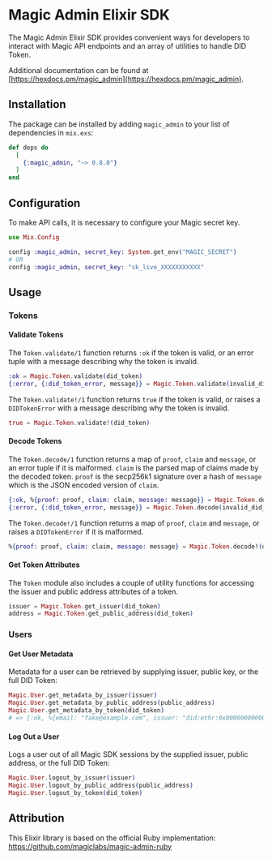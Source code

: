 # Magic Admin Elixir SDK

The Magic Admin Elixir SDK provides convenient ways for developers to interact with
Magic API endpoints and an array of utilities to handle DID Token.

Additional documentation can be found at [https://hexdocs.pm/magic_admin](https://hexdocs.pm/magic_admin).

## Installation

The package can be installed by adding `magic_admin` to your list of dependencies in `mix.exs`:

```elixir
def deps do
  [
    {:magic_admin, "~> 0.8.0"}
  ]
end
```

## Configuration

To make API calls, it is necessary to configure your Magic secret key.

```elixir
use Mix.Config

config :magic_admin, secret_key: System.get_env("MAGIC_SECRET")
# OR
config :magic_admin, secret_key: "sk_live_XXXXXXXXXXX"
```

## Usage

### Tokens

#### Validate Tokens

The `Token.validate/1` function returns `:ok` if the token is valid, or an error tuple
with a message describing why the token is invalid.

```elixir
:ok = Magic.Token.validate(did_token)
{:error, {:did_token_error, message}} = Magic.Token.validate(invalid_did_token)
```

The `Token.validate!/1` function returns `true` if the token is valid, or raises a
`DIDTokenError` with a message describing why the token is invalid.

```elixir
true = Magic.Token.validate!(did_token)
```

#### Decode Tokens

The `Token.decode/1` function returns a map of `proof`, `claim` and `message`, or an error
tuple if it is malformed. `claim` is the parsed map of claims made by the decoded
token. `proof` is the secp256k1 signature over a hash of `message` which is the JSON
encoded version of `claim`.

```elixir
{:ok, %{proof: proof, claim: claim, message: message}} = Magic.Token.decode(did_token)
{:error, {:did_token_error, message}} = Magic.Token.decode(invalid_did_token)
```

The `Token.decode!/1` function returns a map of `proof`, `claim` and `message`, or raises
a `DIDTokenError` if it is malformed.

```elixir
%{proof: proof, claim: claim, message: message} = Magic.Token.decode!(did_token)
```

#### Get Token Attributes

The `Token` module also includes a couple of utility functions for accessing the issuer
and public address attributes of a token.

```elixir
issuer = Magic.Token.get_issuer(did_token)
address = Magic.Token.get_public_address(did_token)
```

### Users

#### Get User Metadata

Metadata for a user can be retrieved by supplying issuer, public key, or the full DID Token:

```elixir
Magic.User.get_metadata_by_issuer(issuer)
Magic.User.get_metadata_by_public_address(public_address)
Magic.User.get_metadata_by_token(did_token)
# => {:ok, %{email: "fake@example.com", issuer: "did:ethr:0x00000000000000000000000000000", public_address: "0x00000000000000000000000000000000"}}
 ```

#### Log Out a User

Logs a user out of all Magic SDK sessions by the supplied issuer, public address, or the full DID Token:

```elixir
Magic.User.logout_by_issuer(issuer)
Magic.User.logout_by_public_address(public_address)
Magic.User.logout_by_token(did_token)
 ```

## Attribution

This Elixir library is based on the official Ruby implementation: https://github.com/magiclabs/magic-admin-ruby
